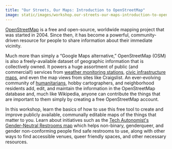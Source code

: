 ```yaml
---
title: "Our Streets, Our Maps: Introduction to OpenStreetMap"
image: static/images/workshop.our-streets-our-maps-introduction-to-openstreetmap.square.png
---
```


[OpenStreetMap](https://openstreetmap.org/about) is a free and open-source, worldwide mapping project that was started in 2004. Since
then, it has become a powerful, community-driven resource for people to share information about their immediate vicinity.

Much more than simply a &ldquo;Google Maps alternative,&rdquo; OpenStreetMap (OSM) is also a freely-available dataset of geographic information that is collectively owned. It powers a huge assortment of public (and commercial!) services from [weather monitoring stations](https://openweathermap.org/), [civic infrastructure maps](https://openinframap.org/), and even the map views from sites like Craigslist. An ever-evolving community of [humanitarians](https://www.hotosm.org/), hobby cartographers, and neighborhood residents add, edit, and maintain the information in the OpenStreetMap database and, much like Wikipedia, anyone can contribute the things that are important to them simply by creating a free OpenStreetMap account.

In this workshop, learn the basics of how to use this free tool to create and improve publicly available, communally editable maps of the things that matter to you. Learn about initiatives such as the [Tech Autonomist's Gender-Neutral Restrooms map](https://we.riseup.net/tech-autonomy/maps#gender-neutral-restrooms) which helps non-binary, genderqueer, and gender non-conforming people find safe restrooms to use, along with other ways to find accessible venues, queer friendly spaces, and other necessary resources.
